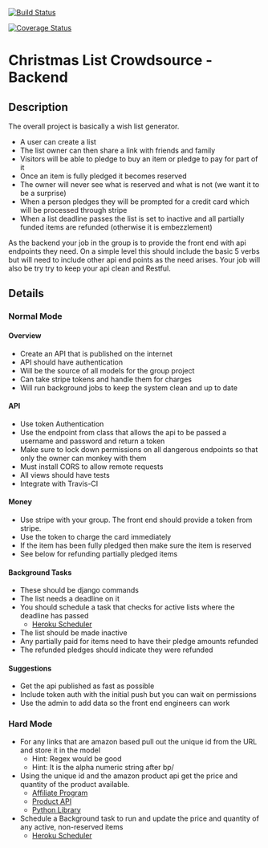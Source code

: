 [![Build Status](https://travis-ci.org/fredoflynn/Christmas-Crowdsource.svg?branch=master)](https://travis-ci.org/fredoflynn/Christmas-Crowdsource)

[![Coverage Status](https://coveralls.io/repos/fredoflynn/Christmas-Crowdsource/badge.svg?branch=master&service=github)](https://coveralls.io/github/fredoflynn/Christmas-Crowdsource?branch=master)

# Christmas List Crowdsource - Backend

## Description
The overall project is basically a wish list generator.  
* A user can create a list
* The list owner can then share a link with friends and family
* Visitors will be able to pledge to buy an item or pledge to pay for part of it
* Once an item is fully pledged it becomes reserved
* The owner will never see what is reserved and what is not (we want it to be a surprise)
* When a person pledges they will be prompted for a credit card which will be processed through stripe
* When a list deadline passes the list is set to inactive and all partially funded items are refunded (otherwise it is embezzlement)


As the backend your job in the group is to provide the front end with api endpoints they need.  On a simple level this should include the basic 5 verbs but will need to include other api end points as the need arises.  Your job will also be try try to keep your api clean and Restful.

## Details

### Normal Mode

#### Overview
* Create an API that is published on the internet
* API should have authentication
* Will be the source of all models for the group project
* Can take stripe tokens and handle them for charges
* Will run background jobs to keep the system clean and up to date

#### API
* Use token Authentication
* Use the endpoint from class that allows the api to be passed a username and password and return a token
* Make sure to lock down permissions on all dangerous endpoints so that only the owner can monkey with them
* Must install CORS to allow remote requests
* All views should have tests
* Integrate with Travis-CI

#### Money
* Use stripe with your group.  The front end should provide a token from stripe.
* Use the token to charge the card immediately
* If the item has been fully pledged then make sure the item is reserved
* See below for refunding partially pledged items

#### Background Tasks
* These should be django commands
* The list needs a deadline on it
* You should schedule a task that checks for active lists where the deadline has passed
	* [Heroku Scheduler](https://elements.heroku.com/addons/scheduler)
* The list should be made inactive
* Any partially paid for items need to have their pledge amounts refunded
* The refunded pledges should indicate they were refunded

#### Suggestions
* Get the api published as fast as possible
* Include token auth with the initial push but you can wait on permissions
* Use the admin to add data so the front end engineers can work

### Hard Mode

* For any links that are amazon based pull out the unique id from the URL and store it in the model
	* Hint: Regex would be good
	* Hint: It is the alpha numeric string after bp/
* Using the unique id and the amazon product api get the price and quantity of the product available.
	* [Affiliate Program](https://affiliate-program.amazon.com)
	* [Product API](https://affiliate-program.amazon.com/gp/advertising/api/detail/main.html)
	* [Python Library](https://python-amazon-product-api.readthedocs.org/en/latest/index.html)
* Schedule a Background task to run and update the price and quantity of any active, non-reserved items
	* [Heroku Scheduler](https://elements.heroku.com/addons/scheduler)
